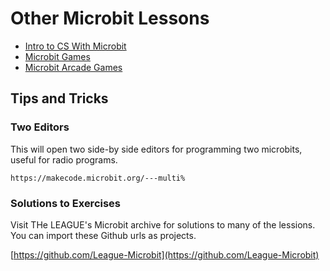 

# Other Microbit Lessons

* [Intro to CS With Microbit](https://makecode.microbit.org/courses/csintro)
* [Microbit Games](https://github.com/dvilelaf/microbit-games)
* [Microbit Arcade Games](https://github.com/makecode-extensions/arcade-games)


## Tips and Tricks


### Two Editors
This will open two side-by side editors for programming two microbits, useful for radio programs. 

```
https://makecode.microbit.org/---multi%  
```

### Solutions to Exercises

Visit THe LEAGUE's Microbit archive for solutions to many of the lessions. You can import these
Github urls as projects. 

[https://github.com/League-Microbit](https://github.com/League-Microbit)

